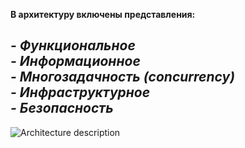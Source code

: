 **В архитектуру включены представления:**

*- Функциональное*  
*- Информационное*  
*- Многозадачность (concurrency)*  
*- Инфраструктурное*  
*- Безопасность*
---
![Architecture description](https://github.com/user-attachments/assets/de5c47a3-f3d6-4794-b841-8f32e7bbc83c)
